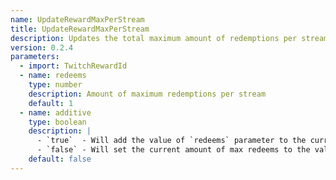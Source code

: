 ```yaml
---
name: UpdateRewardMaxPerStream
title: UpdateRewardMaxPerStream
description: Updates the total maximum amount of redemptions per stream for the specified reward
version: 0.2.4
parameters:
  - import: TwitchRewardId
  - name: redeems
    type: number
    description: Amount of maximum redemptions per stream
    default: 1
  - name: additive
    type: boolean
    description: |
      - `true`  - Will add the value of `redeems` parameter to the current amount of max redeems
      - `false` - Will set the current amount of max redeems to the value of `redeems` parameter
    default: false
---
```

